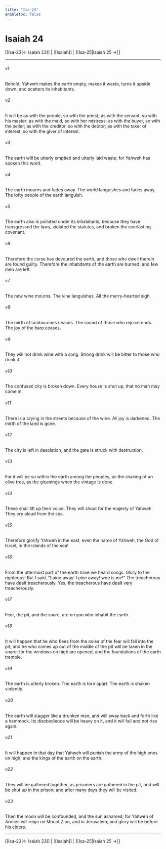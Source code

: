 ```yaml
---
title: "Isa-24"
enableToc: false
---
```

# Isaiah 24

[[Isa-23|← Isaiah 23]] | [[Isaiah]] | [[Isa-25|Isaiah 25 →]]
***



###### v1 
Behold, Yahweh makes the earth empty, makes it waste, turns it upside down, and scatters its inhabitants. 

###### v2 
It will be as with the people, so with the priest; as with the servant, so with his master; as with the maid, so with her mistress; as with the buyer, so with the seller; as with the creditor, so with the debtor; as with the taker of interest, so with the giver of interest. 

###### v3 
The earth will be utterly emptied and utterly laid waste; for Yahweh has spoken this word. 

###### v4 
The earth mourns and fades away. The world languishes and fades away. The lofty people of the earth languish. 

###### v5 
The earth also is polluted under its inhabitants, because they have transgressed the laws, violated the statutes, and broken the everlasting covenant. 

###### v6 
Therefore the curse has devoured the earth, and those who dwell therein are found guilty. Therefore the inhabitants of the earth are burned, and few men are left. 

###### v7 
The new wine mourns. The vine languishes. All the merry-hearted sigh. 

###### v8 
The mirth of tambourines ceases. The sound of those who rejoice ends. The joy of the harp ceases. 

###### v9 
They will not drink wine with a song. Strong drink will be bitter to those who drink it. 

###### v10 
The confused city is broken down. Every house is shut up, that no man may come in. 

###### v11 
There is a crying in the streets because of the wine. All joy is darkened. The mirth of the land is gone. 

###### v12 
The city is left in desolation, and the gate is struck with destruction. 

###### v13 
For it will be so within the earth among the peoples, as the shaking of an olive tree, as the gleanings when the vintage is done. 

###### v14 
These shall lift up their voice. They will shout for the majesty of Yahweh. They cry aloud from the sea. 

###### v15 
Therefore glorify Yahweh in the east, even the name of Yahweh, the God of Israel, in the islands of the sea! 

###### v16 
From the uttermost part of the earth have we heard songs. Glory to the righteous! But I said, "I pine away! I pine away! woe is me!" The treacherous have dealt treacherously. Yes, the treacherous have dealt very treacherously. 

###### v17 
Fear, the pit, and the snare, are on you who inhabit the earth. 

###### v18 
It will happen that he who flees from the noise of the fear will fall into the pit; and he who comes up out of the middle of the pit will be taken in the snare; for the windows on high are opened, and the foundations of the earth tremble. 

###### v19 
The earth is utterly broken. The earth is torn apart. The earth is shaken violently. 

###### v20 
The earth will stagger like a drunken man, and will sway back and forth like a hammock. Its disobedience will be heavy on it, and it will fall and not rise again. 

###### v21 
It will happen in that day that Yahweh will punish the army of the high ones on high, and the kings of the earth on the earth. 

###### v22 
They will be gathered together, as prisoners are gathered in the pit, and will be shut up in the prison; and after many days they will be visited. 

###### v23 
Then the moon will be confounded, and the sun ashamed; for Yahweh of Armies will reign on Mount Zion, and in Jerusalem; and glory will be before his elders.

***
[[Isa-23|← Isaiah 23]] | [[Isaiah]] | [[Isa-25|Isaiah 25 →]]
